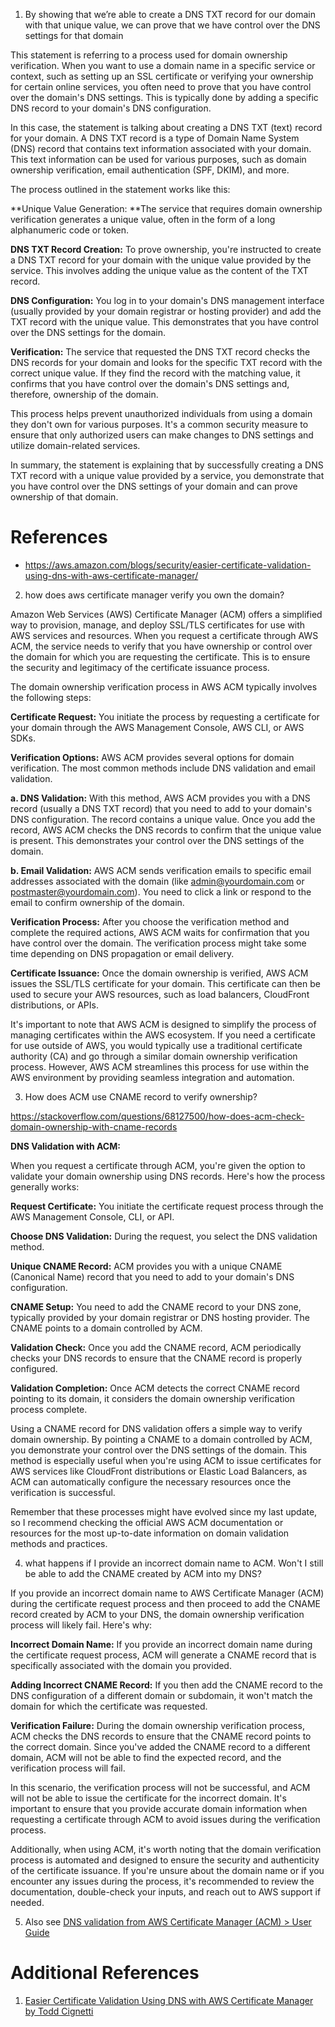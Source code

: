 
1. By showing that we’re able to create a DNS TXT record for our domain with that unique value, we can prove that we have control over the DNS settings for that domain

This statement is referring to a process used for domain ownership verification. When you want to use a domain name in a specific service or context, such as setting up an SSL certificate or verifying your ownership for certain online services, you often need to prove that you have control over the domain's DNS settings. This is typically done by adding a specific DNS record to your domain's DNS configuration.

In this case, the statement is talking about creating a DNS TXT (text) record for your domain. A DNS TXT record is a type of Domain Name System (DNS) record that contains text information associated with your domain. This text information can be used for various purposes, such as domain ownership verification, email authentication (SPF, DKIM), and more.

The process outlined in the statement works like this:

**Unique Value Generation: **The service that requires domain ownership verification generates a unique value, often in the form of a long alphanumeric code or token.

**DNS TXT Record Creation:** To prove ownership, you're instructed to create a DNS TXT record for your domain with the unique value provided by the service. This involves adding the unique value as the content of the TXT record.

**DNS Configuration:** You log in to your domain's DNS management interface (usually provided by your domain registrar or hosting provider) and add the TXT record with the unique value. This demonstrates that you have control over the DNS settings for the domain.

**Verification:** The service that requested the DNS TXT record checks the DNS records for your domain and looks for the specific TXT record with the correct unique value. If they find the record with the matching value, it confirms that you have control over the domain's DNS settings and, therefore, ownership of the domain.

This process helps prevent unauthorized individuals from using a domain they don't own for various purposes. It's a common security measure to ensure that only authorized users can make changes to DNS settings and utilize domain-related services.

In summary, the statement is explaining that by successfully creating a DNS TXT record with a unique value provided by a service, you demonstrate that you have control over the DNS settings of your domain and can prove ownership of that domain.

# References
- https://aws.amazon.com/blogs/security/easier-certificate-validation-using-dns-with-aws-certificate-manager/

2. how does aws certificate manager verify you own the domain?

Amazon Web Services (AWS) Certificate Manager (ACM) offers a simplified way to provision, manage, and deploy SSL/TLS certificates for use with AWS services and resources. When you request a certificate through AWS ACM, the service needs to verify that you have ownership or control over the domain for which you are requesting the certificate. This is to ensure the security and legitimacy of the certificate issuance process.

The domain ownership verification process in AWS ACM typically involves the following steps:

**Certificate Request:** You initiate the process by requesting a certificate for your domain through the AWS Management Console, AWS CLI, or AWS SDKs.

**Verification Options:** AWS ACM provides several options for domain verification. The most common methods include DNS validation and email validation.

**a. DNS Validation:** With this method, AWS ACM provides you with a DNS record (usually a DNS TXT record) that you need to add to your domain's DNS configuration. The record contains a unique value. Once you add the record, AWS ACM checks the DNS records to confirm that the unique value is present. This demonstrates your control over the DNS settings of the domain.

**b. Email Validation:** AWS ACM sends verification emails to specific email addresses associated with the domain (like admin@yourdomain.com or postmaster@yourdomain.com). You need to click a link or respond to the email to confirm ownership of the domain.

**Verification Process:** After you choose the verification method and complete the required actions, AWS ACM waits for confirmation that you have control over the domain. The verification process might take some time depending on DNS propagation or email delivery.

**Certificate Issuance:** Once the domain ownership is verified, AWS ACM issues the SSL/TLS certificate for your domain. This certificate can then be used to secure your AWS resources, such as load balancers, CloudFront distributions, or APIs.

It's important to note that AWS ACM is designed to simplify the process of managing certificates within the AWS ecosystem. If you need a certificate for use outside of AWS, you would typically use a traditional certificate authority (CA) and go through a similar domain ownership verification process. However, AWS ACM streamlines this process for use within the AWS environment by providing seamless integration and automation.

3. How does ACM use CNAME record to verify ownership?

https://stackoverflow.com/questions/68127500/how-does-acm-check-domain-ownership-with-cname-records

**DNS Validation with ACM:**

When you request a certificate through ACM, you're given the option to validate your domain ownership using DNS records. Here's how the process generally works:

**Request Certificate:** You initiate the certificate request process through the AWS Management Console, CLI, or API.

**Choose DNS Validation:** During the request, you select the DNS validation method.

**Unique CNAME Record:** ACM provides you with a unique CNAME (Canonical Name) record that you need to add to your domain's DNS configuration.

**CNAME Setup:** You need to add the CNAME record to your DNS zone, typically provided by your domain registrar or DNS hosting provider. The CNAME points to a domain controlled by ACM.

**Validation Check:** Once you add the CNAME record, ACM periodically checks your DNS records to ensure that the CNAME record is properly configured.

**Validation Completion:** Once ACM detects the correct CNAME record pointing to its domain, it considers the domain ownership verification process complete.

Using a CNAME record for DNS validation offers a simple way to verify domain ownership. By pointing a CNAME to a domain controlled by ACM, you demonstrate your control over the DNS settings of the domain. This method is especially useful when you're using ACM to issue certificates for AWS services like CloudFront distributions or Elastic Load Balancers, as ACM can automatically configure the necessary resources once the verification is successful.

Remember that these processes might have evolved since my last update, so I recommend checking the official AWS ACM documentation or resources for the most up-to-date information on domain validation methods and practices.

4. what happens if I provide an incorrect domain name to ACM. Won't I still be able to add the CNAME created by ACM into my DNS?

If you provide an incorrect domain name to AWS Certificate Manager (ACM) during the certificate request process and then proceed to add the CNAME record created by ACM to your DNS, the domain ownership verification process will likely fail. Here's why:

**Incorrect Domain Name:** If you provide an incorrect domain name during the certificate request process, ACM will generate a CNAME record that is specifically associated with the domain you provided.

**Adding Incorrect CNAME Record:** If you then add the CNAME record to the DNS configuration of a different domain or subdomain, it won't match the domain for which the certificate was requested.

**Verification Failure:** During the domain ownership verification process, ACM checks the DNS records to ensure that the CNAME record points to the correct domain. Since you've added the CNAME record to a different domain, ACM will not be able to find the expected record, and the verification process will fail.

In this scenario, the verification process will not be successful, and ACM will not be able to issue the certificate for the incorrect domain. It's important to ensure that you provide accurate domain information when requesting a certificate through ACM to avoid issues during the verification process.

Additionally, when using ACM, it's worth noting that the domain verification process is automated and designed to ensure the security and authenticity of the certificate issuance. If you're unsure about the domain name or if you encounter any issues during the process, it's recommended to review the documentation, double-check your inputs, and reach out to AWS support if needed.

5. Also see [DNS validation from AWS Certificate Manager (ACM) > User Guide](https://docs.aws.amazon.com/acm/latest/userguide/dns-validation.html)

# Additional References

1. [Easier Certificate Validation Using DNS with AWS Certificate Manager by Todd Cignetti](https://aws.amazon.com/blogs/security/easier-certificate-validation-using-dns-with-aws-certificate-manager/)